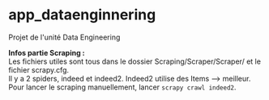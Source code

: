 # app_dataenginnering
Projet de l'unité Data Engineering

**Infos partie Scraping :**  
Les fichiers utiles sont tous dans le dossier Scraping/Scraper/Scraper/ et le fichier scrapy.cfg.  
Il y a 2 spiders, indeed et indeed2. Indeed2 utilise des Items --> meilleur.  
Pour lancer le scraping manuellement, lancer `scrapy crawl indeed2`.
